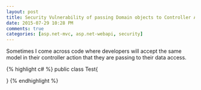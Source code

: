```yaml
---
layout: post
title: Security Vulnerability of passing Domain objects to Controller Actions in MVC
date: 2015-07-29 10:28 PM
comments: true
categories: [asp.net-mvc, asp.net-webapi, security]
---
```

Sometimes I come across code where developers will accept the same model in their controller action that they are passing to their data access.

{% highlight c# %}
public class Test{
  
}
{% endhighlight %}
